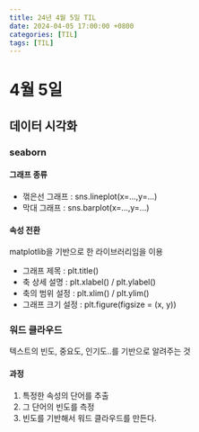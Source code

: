 ```yaml
---
title: 24년 4월 5일 TIL
date: 2024-04-05 17:00:00 +0800
categories: [TIL]
tags: [TIL]  
---
```



# 4월 5일
## 데이터 시각화
### seaborn 
#### 그래프 종류
- 꺾은선 그래프 : sns.lineplot(x=...,y=...)
- 막대 그래프 : sns.barplot(x=...,y=...)

#### 속성 전환
matplotlib을 기반으로 한 라이브러리임을 이용
- 그래프 제목 : plt.title()
- 축 상세 설명 : plt.xlabel() / plt.ylabel()
- 축의 범위 설정 : plt.xlim() / plt.ylim()
- 그래프 크기 설정 : plt.figure(figsize = (x, y))

### 워드 클라우드
텍스트의 빈도, 중요도, 인기도..를 기반으로 알려주는 것
#### 과정
1. 특정한 속성의 단어를 추출
2. 그 단어의 빈도를 측정
3. 빈도를 기반해서 워드 클라우드를 만든다.
